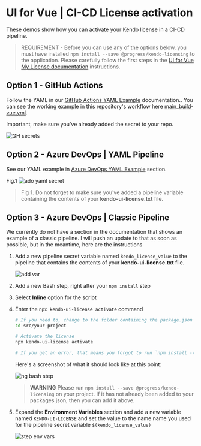 # UI for Vue | CI-CD License activation

These demos show how you can activate your Kendo license in a CI-CD pipeline.

> REQUIREMENT - Before you can use any of the options below, you must have installed `npm install --save @progress/kendo-licensing` to the application.  Please carefully follow the first steps in the [UI for Vue My License documentation](https://www.telerik.com/kendo-vue-ui/components/my-license/) instructions.

## Option 1 - GitHub Actions

 Follow the YAML in our [GitHub Actions YAML Example](https://www.telerik.com/kendo-vue-ui/my-license/#toc-github-actions) documentation.. You can see the working example in this repository's workflow here [main_build-vue.yml](https://github.com/LanceMcCarthy/DevOpsExamples/blob/main/.github/workflows/main_build-vue.yml).

Important, make sure you've already added the secret to your repo.

![GH secrets](https://user-images.githubusercontent.com/3520532/112900733-dad5fc00-90b1-11eb-95a6-1df8fee00deb.png)

## Option 2 - Azure DevOps | YAML Pipeline

See our YAML example in [Azure DevOps YAML Example](https://www.telerik.com/kendo-vue-ui/components/my-license/#toc-azure-pipelines) section.

Fig.1
![ado yaml secret](https://user-images.githubusercontent.com/3520532/112901958-7156ed00-90b3-11eb-9028-c9bbf942a35e.png)

> Fig 1. Do not forget to make sure you've added a pipeline variable containing the contents of your **kendo-ui-license.txt** file.

## Option 3 - Azure DevOps | Classic Pipeline

We currently do not have a section in the documentation that shows an example of a classic pipeline. I will push an update to that as soon as possible, but in the meantime, here are the instructions

1. Add a new pipeline secret variable named `kendo_license_value` to the pipeline that contains the contents of your **kendo-ui-license.txt** file.

    ![add var](https://user-images.githubusercontent.com/3520532/112886857-79596180-90a0-11eb-9dd1-03e54ba06928.png)

2. Add a new Bash step, right after your `npm install` step
3. Select **Inline** option for the script
4. Enter the `npx kendo-ui-license activate` command

    ```bash
    # If you need to, change to the folder containing the package.json
    cd src/your-project
    
    # Activate the license
    npx kendo-ui-license activate

    # If you get an error, that means you forgot to run `npm install --save @progress/kendo-licensing` on your project. Please go back and read https://www.telerik.com/kendo-vue-ui/components/my-license/
    ```

    Here's a screenshot of what it should look like at this point:

    ![ng bash step](https://user-images.githubusercontent.com/3520532/112886559-1798f780-90a0-11eb-8ea6-e903811ae34c.png)

    > **WARNING** Please run `npm install --save @progress/kendo-licensing` on your project. If it has not already been added to your packages.json, then you can add it above.

5. Expand the **Environment Variables** section and add a new variable named `KENDO-UI-LICENSE` and set the value to the name name you used for the pipeline secret variable `$(kendo_license_value)`

    ![step env vars](https://user-images.githubusercontent.com/3520532/112887141-cb9a8280-90a0-11eb-9b67-546ca51195e2.png)
